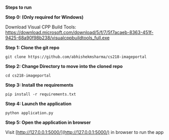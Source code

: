 

**Steps to run**

**Step 0: (Only required for Windows)**

Download Visual CPP Build Tools: https://download.microsoft.com/download/5/f/7/5f7acaeb-8363-451f-9425-68a90f98b238/visualcppbuildtools_full.exe

**Step 1: Clone the git repo**

    git clone https://github.com/abhishekmsharma/cs218-imageportal

**Step 2: Change Directory to move into the cloned repo**

    cd cs218-imageportal

**Step 3: Install the requirements** 

    pip install -r requirements.txt

**Step 4: Launch the application**

    python application.py

**Step 5: Open the application in browser**

Visit [http://127.0.0.1:5000/](http://127.0.0.1:5000/)  in browser to run the app
